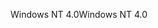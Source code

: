<span data-ttu-id="4c791-101">Windows NT 4.0</span><span class="sxs-lookup"><span data-stu-id="4c791-101">Windows NT 4.0</span></span>